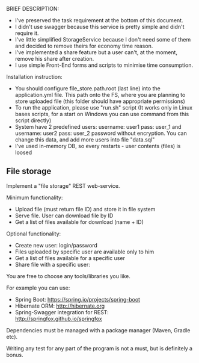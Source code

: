 BRIEF DESCRIPTION:
- I've preserved the task requirement at the bottom of this document.
- I didn't use swagger because this service is pretty simple and didn't require it.
- I've little simplified StorageService because I don't need some of them and decided to remove theirs for economy time reason. 
- I've implemented a share feature but a user can't, at the moment, remove his share after creation.
- I use simple Front-End forms and scripts to minimise time consumption.

Installation instruction:

- You should configure file_store.path.root (last line) into the application.yml file. This path onto the FS, where you are planning to store uploaded file (this folder should have appropriate permissions)
- To run the application, please use "run.sh" script (It works only in Linux bases scripts, for a start on Windows you can use command from this script directly)
- System have 2 predefined users:
	username: user1
	pass: user_1
and
	username: user2
	pass: user_2
password without encryption. You can change this data, and add more users into file "data.sql"
- I've used in-memory DB, so every restarts - user contents (files) is loosed


File storage
------------

Implement a "file storage" REST web-service.

Minimum functionality:
* Upload file (must return file ID) and store it in file system
* Serve file. User can download file by ID
* Get a list of files available for download (name + ID)

Optional functionality:
* Create new user: login/password
* Files uploaded by specific user are available only to him
* Get a list of files available for a specific user
* Share file with a specific user: 

You are free to choose any tools/libraries you like.

For example you can use: 
* Spring Boot: https://spring.io/projects/spring-boot
* Hibernate ORM: http://hibernate.org
* Spring-Swagger integration for REST: http://springfox.github.io/springfox

Dependencies must be managed with a package manager (Maven, Gradle etc).

Writing any test for any part of the program is not a must, 
but is definitely a bonus.
